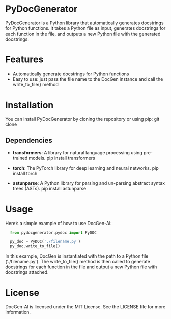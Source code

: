 # PyDocGenerator
PyDocGenerator is a Python library that automatically generates docstrings for Python functions. It takes a Python file as input, generates docstrings for each function in the file, and outputs a new Python file with the generated docstrings.
# Features
 * Automatically generate docstrings for Python functions
 * Easy to use: just pass the file name to the DocGen instance and call the write_to_file() method
# Installation
You can install PyDocGenerator by cloning the repository or using pip:
      git clone [<repository-url>](https://github.com/RijinRaju/PyDocGenerator/) 

## Dependencies
- **transformers**: A library for natural language processing using pre-trained models.
    pip install transformers

- **torch**: The PyTorch library for deep learning and neural networks.
    pip install torch

- **astunparse**: A Python library for parsing and un-parsing abstract syntax trees (ASTs).
    pip install astunparse
  


# Usage
Here’s a simple example of how to use DocGen-AI:
```python 
  from pydocgenerator.pydoc import PyDOC

  py_doc = PyDOC('./filename.py')
  py_doc.write_to_file()
```
In this example, DocGen is instantiated with the path to a Python file ('./filename.py'). The write_to_file() method is then called to generate docstrings for each function in the file and output a new Python file with docstrings attached.

# License
DocGen-AI is licensed under the MIT License. See the LICENSE file for more information.